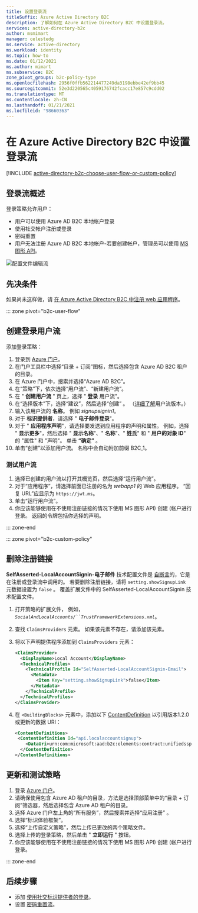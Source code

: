 ```yaml
---
title: 设置登录流
titleSuffix: Azure Active Directory B2C
description: 了解如何在 Azure Active Directory B2C 中设置登录流。
services: active-directory-b2c
author: msmimart
manager: celestedg
ms.service: active-directory
ms.workload: identity
ms.topic: how-to
ms.date: 01/12/2021
ms.author: mimart
ms.subservice: B2C
zone_pivot_groups: b2c-policy-type
ms.openlocfilehash: 2956f0ffb562214477249da3198ebbe42ef9bb45
ms.sourcegitcommit: 52e3d220565c4059176742fcacc17e857c9cdd02
ms.translationtype: MT
ms.contentlocale: zh-CN
ms.lasthandoff: 01/21/2021
ms.locfileid: "98660363"
---
```

# <a name="set-up-a-sign-in-flow-in-azure-active-directory-b2c"></a>在 Azure Active Directory B2C 中设置登录流

[!INCLUDE [active-directory-b2c-choose-user-flow-or-custom-policy](../../includes/active-directory-b2c-choose-user-flow-or-custom-policy.md)]

## <a name="sign-in-flow-overview"></a>登录流概述

登录策略允许用户： 

* 用户可以使用 Azure AD B2C 本地帐户登录
* 使用社交帐户注册或登录
* 密码重置
* 用户无法注册 Azure AD B2C 本地帐户-若要创建帐户，管理员可以使用 [MS 图形 API](microsoft-graph-operations.md)。

![配置文件编辑流](./media/add-sign-in-policy/sign-in-user-flow.png)

## <a name="prerequisites"></a>先决条件

如果尚未这样做，请 [在 Azure Active Directory B2C 中注册 web 应用程序](tutorial-register-applications.md)。

::: zone pivot="b2c-user-flow"

## <a name="create-a-sign-in-user-flow"></a>创建登录用户流

添加登录策略：

1. 登录到 [Azure 门户](https://portal.azure.com)。
1. 在门户工具栏中选择“目录 + 订阅”图标，然后选择包含 Azure AD B2C 租户的目录。
1. 在 Azure 门户中，搜索并选择“Azure AD B2C”。
1. 在“策略”下，依次选择“用户流”、“新建用户流”。
1. 在 " **创建用户流** " 页上，选择 " **登录** 用户流"。
1. 在“选择版本”下，选择“建议”，然后选择“创建”  。 （[详细了解](user-flow-versions.md)用户流版本。）
1. 输入该用户流的 **名称**。 例如 *signupsignin1*。
1. 对于 **标识提供者**，请选择 " **电子邮件登录**"。
1. 对于 " **应用程序声明**"，请选择要发送到应用程序的声明和属性。 例如，选择 " **显示更多**"，然后选择 " **显示名称**"、" **名称**"、"  **姓氏**" 和 " **用户的对象 ID**" 的 "属性" 和 "声明"。 单击 **“确定”** 。
1. 单击“创建”以添加用户流。 名称中会自动附加前缀 B2C_1。

### <a name="test-the-user-flow"></a>测试用户流

1. 选择已创建的用户流以打开其概览页，然后选择“运行用户流”。
1. 对于“应用程序”，请选择前面已注册的名为 *webapp1* 的 Web 应用程序。 “回复 URL”应显示为 `https://jwt.ms`。
1. 单击“运行用户流”。
1. 你应该能够使用在不使用注册链接的情况下使用 MS 图形 API) 创建 (帐户进行登录。 返回的令牌包括你选择的声明。

::: zone-end

::: zone pivot="b2c-custom-policy"

## <a name="remove-the-sign-up-link"></a>删除注册链接

**SelfAsserted-LocalAccountSignin-电子邮件** 技术配置文件是 [自断言](self-asserted-technical-profile.md)的，它是在注册或登录流中调用的。 若要删除注册链接，请将 `setting.showSignupLink` 元数据设置为 `false` 。 覆盖扩展文件中的 SelfAsserted-LocalAccountSignin 技术配置文件。 

1. 打开策略的扩展文件， 例如，_`SocialAndLocalAccounts/``TrustFrameworkExtensions.xml`_。
1. 查找 `ClaimsProviders` 元素。 如果该元素不存在，请添加该元素。
1. 将以下声明提供程序添加到 `ClaimsProviders` 元素：

    ```xml
    <ClaimsProvider>
      <DisplayName>Local Account</DisplayName>
      <TechnicalProfiles>
        <TechnicalProfile Id="SelfAsserted-LocalAccountSignin-Email">
          <Metadata>
            <Item Key="setting.showSignupLink">false</Item>
          </Metadata>
        </TechnicalProfile>
      </TechnicalProfiles>
    </ClaimsProvider>
    ```

1. 在 `<BuildingBlocks>` 元素中，添加以下 [ContentDefinition](contentdefinitions.md) 以引用版本1.2.0 或更新的数据 URI：

    ```XML
    <ContentDefinitions>
     <ContentDefinition Id="api.localaccountsignup">
        <DataUri>urn:com:microsoft:aad:b2c:elements:contract:unifiedssp:1.2.0</DataUri>
      </ContentDefinition>
    </ContentDefinitions>
    ```

## <a name="update-and-test-your-policy"></a>更新和测试策略

1. 登录 [Azure 门户](https://portal.azure.com)。
1. 请确保使用包含 Azure AD 租户的目录，方法是选择顶部菜单中的“目录 + 订阅”筛选器，然后选择包含 Azure AD 租户的目录。
1. 选择 Azure 门户左上角的“所有服务”，然后搜索并选择“应用注册” 。
1. 选择“标识体验框架”。
1. 选择“上传自定义策略”，然后上传已更改的两个策略文件。
1. 选择上传的登录策略，然后单击 " **立即运行** " 按钮。
1. 你应该能够使用在不使用注册链接的情况下使用 MS 图形 API) 创建 (帐户进行登录。

::: zone-end

## <a name="next-steps"></a>后续步骤

* 添加 [使用社交标识提供者的登录](add-identity-provider.md)。
* 设置 [密码重置流](add-password-reset-policy.md)。
